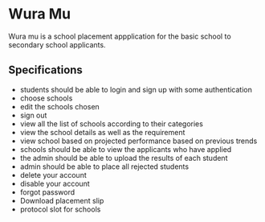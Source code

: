 # Wura Mu
Wura mu is a school placement appplication for the basic school to secondary school applicants.

## Specifications
- students should be able to login and sign up with some authentication 
- choose schools 
- edit the schools chosen 
- sign out 
- view all the list of schools according to their categories 
- view the school details as well as the requirement 
- view school based on projected performance based on previous trends
- schools should be able to view the applicants who have applied 
- the admin should be able to upload the results of each student 
- admin should be able to place all rejected students 
- delete your account 
- disable your account 
- forgot password 
- Download placement slip 
- protocol slot for schools 
